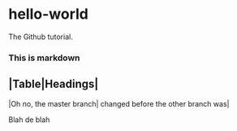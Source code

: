 # hello-world
The Github tutorial.

### This is markdown

|Table|Headings|
-----------------
|Oh no, the master branch| changed before the other branch was|

Blah de blah

